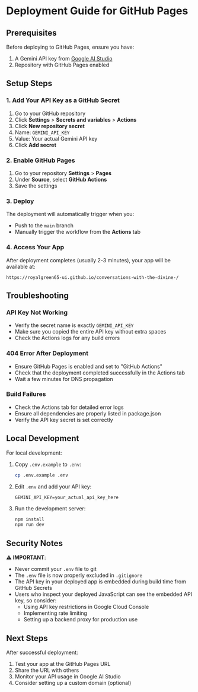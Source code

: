 # Deployment Guide for GitHub Pages

## Prerequisites

Before deploying to GitHub Pages, ensure you have:
1. A Gemini API key from [Google AI Studio](https://aistudio.google.com/app/apikey)
2. Repository with GitHub Pages enabled

## Setup Steps

### 1. Add Your API Key as a GitHub Secret

1. Go to your GitHub repository
2. Click **Settings** > **Secrets and variables** > **Actions**
3. Click **New repository secret**
4. Name: `GEMINI_API_KEY`
5. Value: Your actual Gemini API key
6. Click **Add secret**

### 2. Enable GitHub Pages

1. Go to your repository **Settings** > **Pages**
2. Under **Source**, select **GitHub Actions**
3. Save the settings

### 3. Deploy

The deployment will automatically trigger when you:
- Push to the `main` branch
- Manually trigger the workflow from the **Actions** tab

### 4. Access Your App

After deployment completes (usually 2-3 minutes), your app will be available at:
```
https://royalgreen65-ui.github.io/conversations-with-the-divine-/
```

## Troubleshooting

### API Key Not Working
- Verify the secret name is exactly `GEMINI_API_KEY`
- Make sure you copied the entire API key without extra spaces
- Check the Actions logs for any build errors

### 404 Error After Deployment
- Ensure GitHub Pages is enabled and set to "GitHub Actions"
- Check that the deployment completed successfully in the Actions tab
- Wait a few minutes for DNS propagation

### Build Failures
- Check the Actions tab for detailed error logs
- Ensure all dependencies are properly listed in package.json
- Verify the API key secret is set correctly

## Local Development

For local development:

1. Copy `.env.example` to `.env`:
   ```bash
   cp .env.example .env
   ```

2. Edit `.env` and add your API key:
   ```
   GEMINI_API_KEY=your_actual_api_key_here
   ```

3. Run the development server:
   ```bash
   npm install
   npm run dev
   ```

## Security Notes

⚠️ **IMPORTANT**: 
- Never commit your `.env` file to git
- The `.env` file is now properly excluded in `.gitignore`
- The API key in your deployed app is embedded during build time from GitHub Secrets
- Users who inspect your deployed JavaScript can see the embedded API key, so consider:
  - Using API key restrictions in Google Cloud Console
  - Implementing rate limiting
  - Setting up a backend proxy for production use

## Next Steps

After successful deployment:
1. Test your app at the GitHub Pages URL
2. Share the URL with others
3. Monitor your API usage in Google AI Studio
4. Consider setting up a custom domain (optional)
